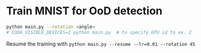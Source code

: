 # Train MNIST for OoD detection


```bash
python main.py --rotation <angle>
# CUDA_VISIBLE_DEVICES=2 python main.py  # to specify GPU id to ex. 2
```

Resume the training with `python main.py --resume --lr=0.01 --rotation 45`
